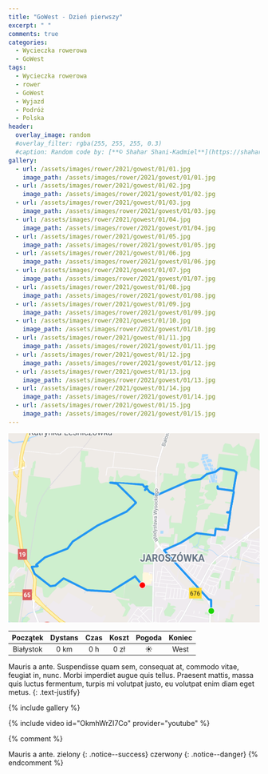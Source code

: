 ```yaml
---
title: "GoWest - Dzień pierwszy"
excerpt: " "
comments: true
categories:
  - Wycieczka rowerowa
  - GoWest
tags:
  - Wycieczka rowerowa
  - rower
  - GoWest
  - Wyjazd
  - Podróż
  - Polska
header:
  overlay_image: random
  #overlay_filter: rgba(255, 255, 255, 0.3)
  #caption: Random code by: [**© Shahar Shani-Kadmiel**](https://shaharkadmiel.github.io)"
gallery:
  - url: /assets/images/rower/2021/gowest/01/01.jpg
    image_path: /assets/images/rower/2021/gowest/01/01.jpg        
  - url: /assets/images/rower/2021/gowest/01/02.jpg
    image_path: /assets/images/rower/2021/gowest/01/02.jpg        
  - url: /assets/images/rower/2021/gowest/01/03.jpg
    image_path: /assets/images/rower/2021/gowest/01/03.jpg        
  - url: /assets/images/rower/2021/gowest/01/04.jpg
    image_path: /assets/images/rower/2021/gowest/01/04.jpg        
  - url: /assets/images/rower/2021/gowest/01/05.jpg
    image_path: /assets/images/rower/2021/gowest/01/05.jpg        
  - url: /assets/images/rower/2021/gowest/01/06.jpg
    image_path: /assets/images/rower/2021/gowest/01/06.jpg        
  - url: /assets/images/rower/2021/gowest/01/07.jpg
    image_path: /assets/images/rower/2021/gowest/01/07.jpg        
  - url: /assets/images/rower/2021/gowest/01/08.jpg
    image_path: /assets/images/rower/2021/gowest/01/08.jpg        
  - url: /assets/images/rower/2021/gowest/01/09.jpg
    image_path: /assets/images/rower/2021/gowest/01/09.jpg        
  - url: /assets/images/rower/2021/gowest/01/10.jpg
    image_path: /assets/images/rower/2021/gowest/01/10.jpg        
  - url: /assets/images/rower/2021/gowest/01/11.jpg
    image_path: /assets/images/rower/2021/gowest/01/11.jpg        
  - url: /assets/images/rower/2021/gowest/01/12.jpg
    image_path: /assets/images/rower/2021/gowest/01/12.jpg        
  - url: /assets/images/rower/2021/gowest/01/13.jpg
    image_path: /assets/images/rower/2021/gowest/01/13.jpg        
  - url: /assets/images/rower/2021/gowest/01/14.jpg
    image_path: /assets/images/rower/2021/gowest/01/14.jpg        
  - url: /assets/images/rower/2021/gowest/01/15.jpg
    image_path: /assets/images/rower/2021/gowest/01/15.jpg         
---
```


![mapka](/assets/images/rower/2021/gowest/01/mapka.png)

<p align="center">
 
|Początek|Dystans|Czas|Koszt|Pogoda|Koniec|
|:---:|:---:|:---:|:---:|:---:|:---:|
|Białystok|0 km|0 h|0 zł|☀️|West| 

</p>  

Mauris a ante. Suspendisse quam sem, consequat at, commodo vitae, feugiat in, nunc. Morbi imperdiet augue quis tellus. Praesent mattis, massa quis luctus fermentum, turpis mi volutpat justo, eu volutpat enim diam eget metus.
{: .text-justify}

<!-- {% include gallery caption="Najciekawsze zdjęcia z dzisiejszego dnia" %} -->

{% include gallery %}

{% include video id="OkmhWrZI7Co" provider="youtube" %}


{% comment %} 

Mauris a ante.
zielony
{: .notice--success}
czerwony
{: .notice--danger}
{% endcomment %}
